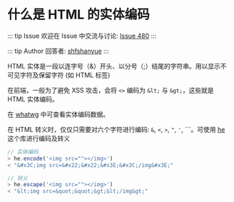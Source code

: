 # 什么是 HTML 的实体编码



::: tip Issue 
 欢迎在 Issue 中交流与讨论: [Issue 480](https://github.com/shfshanyue/Daily-Question/issues/480) 
:::

::: tip Author 
回答者: [shfshanyue](https://github.com/shfshanyue) 
:::

HTML 实体是一段以连字号（&）开头、以分号（;）结尾的字符串。用以显示不可见字符及保留字符 (如 HTML 标签)

在前端，一般为了避免 XSS 攻击，会将 `<>` 编码为 `&lt;` 与 `&gt;`，这些就是 HTML 实体编码。

在 [whatwg](https://html.spec.whatwg.org/multipage/named-characters.html#named-character-references) 中可查看实体编码数据。

在 HTML 转义时，仅仅只需要对六个字符进行编码: `&`, `<`, `>`, `"`, `'`,  `\``。可使用 [he](https://npm.devtool.tech/he) 这个库进行编码及转义

``` js
// 实体编码
> he.encode('<img src=""></img>')
< "&#x3C;img src=&#x22;&#x22;&#x3E;&#x3C;/img&#x3E;"

// 转义
> he.escape('<img src=""></img>')
< "&lt;img src=&quot;&quot;&gt;&lt;/img&gt;"
```